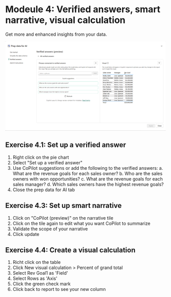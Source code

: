 # Modeule 4: Verified answers, smart narrative, visual calculation

Get more and enhanced insights from your data.

![Verified answers](https://github.com/alipouw13/ai-powerbi/blob/main/images/verified-ans.png)

## Exercise 4.1: Set up a verified answer
1. Right click on the pie chart
2. Select "Set up a verified answer"
3. Use CoPilot suggestions or add the following to the verified answers:
    a. What are the revenue goals for each sales owner?
    b. Who are the sales owners with won opportunities?
    c. What are the revenue goals for each sales manager?
    d. Which sales owners have the highest revenue goals?
4. Close the prep data for AI tab

## Exercise 4.3: Set up smart narrative
1. Click on "CoPilot (preview)" on the narrative tile
2. Click on the tile again to edit what you want CoPilot to summarize
3. Validate the scope of your narrative
4. Click update

## Exercise 4.4: Create a visual calculation
1. Richt click on the table
2. Click New visual calculation > Percent of grand  total
3. Select Rev Goal1 as 'Field'
4. Select Rows as 'Axis'
5. Click the green check mark
6. Click back to report to see your new column
